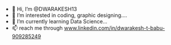 - 👋 Hi, I’m @DWARAKESH13
- 👀 I’m interested in coding, graphic designing....
- 🌱 I’m currently learning Data Science...
- 📫 reach me through www.linkedin.com/in/dwarakesh-t-babu-909285249

<!---
hello✌️
--->
